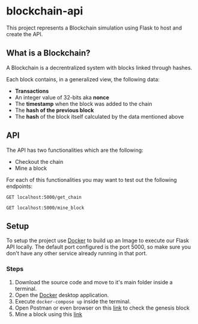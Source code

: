 # blockchain-api
This project represents a Blockchain simulation using Flask to host and create the API.

## What is a Blockchain?
A Blockchain is a decrentralized system with blocks linked through hashes.

Each block contains, in a generalized view, the following data:
* __Transactions__
* An integer value of 32-bits aka __nonce__
* The __timestamp__ when the block was added to the chain
* The __hash of the previous block__
* The __hash__ of the block itself calculated by the data mentioned above

## API

The API has two functionalities which are the following:
* Checkout the chain
* Mine a block

For each of this functionalities you may want to test out the following endpoints:
```http
GET localhost:5000/get_chain
```
```http
GET localhost:5000/mine_block
```

## Setup
To setup the project use [Docker](https://www.docker.com) to build up an Image to execute our Flask API locally. The default port configured is the port 5000, so make sure you don't have any other service already running in that port.

### Steps
1. Download the source code and move to it's main folder inside a terminal.
2. Open the [Docker](https://www.docker.com) desktop application.
3. Execute `docker-compose up` inside the terminal.
4. Open Postman or even browser on this [link](http://localhost:5000/get_chain) to check the genesis block
5. Mine a block using this [link](http://localhost:5000/mine_block)


